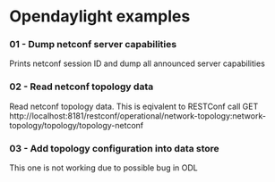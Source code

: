 # Opendaylight examples #

### 01 - Dump netconf server capabilities ###
Prints netconf session ID and dump all announced server capabilities

### 02 - Read netconf topology data ###
Read netconf topology data.
This is eqivalent to RESTConf call GET http://localhost:8181/restconf/operational/network-topology:network-topology/topology/topology-netconf

### 03 - Add topology configuration into data store ###
This one is not working due to possible bug in ODL
